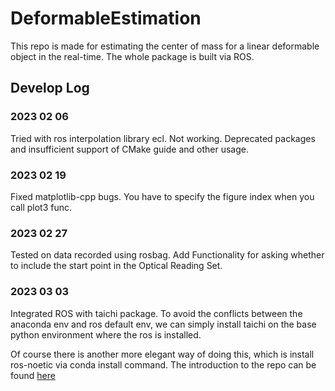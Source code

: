 # DeformableEstimation

This repo is made for estimating the center of mass for a linear deformable object in the real-time. The whole package is built via ROS.


## Develop Log
### 2023 02 06
<p>Tried with ros interpolation library ecl. Not working. Deprecated packages and insufficient support of CMake guide and other usage.</p>

### 2023 02 19
<p>
Fixed matplotlib-cpp bugs.
You have to specify the figure index when you call plot3 func.</p>

### 2023 02 27
<p>
Tested on data recorded using rosbag.
Add Functionality for asking whether to include the start point in the Optical Reading Set.</p>

### 2023 03 03
Integrated ROS with taichi package. To avoid the conflicts between the anaconda env and ros default env, we can simply install taichi on the base python environment where the ros is installed.

Of course there is another more elegant way of doing this, which is install ros-noetic via conda install command. The introduction to the repo can be found [here](https://github.com/RoboStack/ros-noetic)